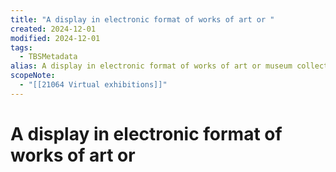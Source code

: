 ```yaml
---
title: "A display in electronic format of works of art or "
created: 2024-12-01
modified: 2024-12-01
tags:
  - TBSMetadata
alias: A display in electronic format of works of art or museum collections.
scopeNote:
  - "[[21064 Virtual exhibitions]]"
---
```

# A display in electronic format of works of art or
